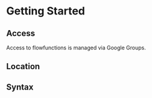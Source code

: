 # Getting Started
## Access 
Access to flowfunctions is managed via Google Groups.

## Location

## Syntax

